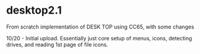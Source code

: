 # desktop2.1
From scratch implementation of DESK TOP using CC65, with some changes

10/20 - Initial upload. Essentially just core setup of menus, icons, 
detecting drives, and reading 1st page of file icons. 


